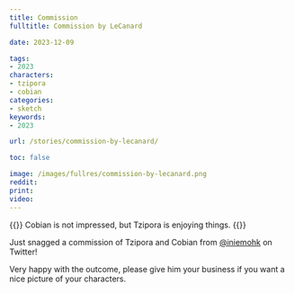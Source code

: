 ```yaml
---
title: Commission
fulltitle: Commission by LeCanard

date: 2023-12-09

tags:
- 2023
characters:
- tzipora
- cobian
categories:
- sketch
keywords:
- 2023

url: /stories/commission-by-lecanard/

toc: false

image: /images/fullres/commission-by-lecanard.png
reddit:
print:
video:
---
```

{{<note caption>}}
Cobian is not impressed, but Tzipora is enjoying things.
{{</note>}}

Just snagged a commission of Tzipora and Cobian from [@iniemohk](https://twitter.com/iniemohk) on Twitter!

Very happy with the outcome, please give him your business if you want a nice picture of your characters.